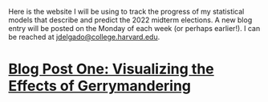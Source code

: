 Here is the website I will be using to track the progress of my statistical models that describe and predict the 2022 midterm elections. A new blog entry will be posted on the Monday of each week (or perhaps earlier!). I can be reached at [jdelgado@college.harvard.edu](jdelgado@college.harvard.edu). 

# [Blog Post One: Visualizing the Effects of Gerrymandering](blogs/blog1/Blog-One.md)
